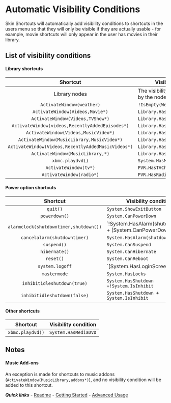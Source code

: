 # Automatic Visibility Conditions

Skin Shortcuts will automatically add visibility conditions to shortcuts in the users menu so that they will only be visible if they are actually usable - for example, movie shortcuts will only appear in the user has movies in their library.

## List of visibility conditions

#### Library shortcuts

| Shortcut | Visibility condition |
| :------: | -------------------- |
| Library nodes | The visibility condition specified by the node |
| `ActivateWindow(weather)` | `!IsEmpty(Weather.Plugin)` |
| `ActivateWindow(Videos,Movie*)` | `Library.HasContent(Movies)` |
| `ActivateWindow(Videos,TVShow*)` | `Library.HasContent(TVShows)` |
| `ActivateWindow(videos,RecentlyAddedEpisodes*)` | `Library.HasContent(TVShows)` |
| `ActivateWindow(Videos,MusicVideo*)` | `Library.HasContent(MusicVideos)` |
| `ActivateWindow(MusicLibrary,MusicVideo*)` | `Library.HasContent(MusicVideos)` |
| `ActivateWindow(Videos,RecentlyAddedMusicVideos*)` | `Library.HasContent(MusicVideos)` |
| `ActivateWindow(MusicLibrary,*)` | `Library.HasContent(Music)` |
| `xbmc.playdvd()` | `System.HasMediaDVD` |
| `ActivateWindow(tv*)` | `PVR.HasTVChannels` |
| `ActivateWindow(radio*)` | `PVR.HasRadioChannels` |

#### Power option shortcuts

| Shortcut | Visibility condition |
| :------: | -------------------- |
| `quit()` | `System.ShowExitButton` |
| `powerdown()` | `System.CanPowerDown` |
| `alarmclock(shutdowntimer,shutdown())` | `!System.HasAlarm(shutdowntimer) + [System.CanPowerDown | System.CanSuspend | System.CanHibernate]` |
| `cancelalarm(shutdowntimer)` | `System.HasAlarm(shutdowntimer)` |
| `suspend()` | `System.CanSuspend` |
| `hibernate()` | `System.CanHibernate` |
| `reset()` | `System.CanReboot` |
| `system.logoff` | `[System.HasLoginScreen | Integer.IsGreater(System.ProfileCount,1)] + System.Loggedon` |
| `mastermode` | `System.HasLocks` |
| `inhibitidleshutdown(true)` | `System.HasShutdown +!System.IsInhibit` |
| `inhibitidleshutdown(false)` | `System.HasShutdown + System.IsInhibit` |

#### Other shortcuts

| Shortcut | Visibility condition |
| :------: | -------------------- |
| `xbmc.playdvd()` | `System.HasMediaDVD` |


## Notes

#### Music Add-ons

An exception is made for shortcuts to music addons (`ActivateWindow(MusicLibrary,addons*)`), and no visibility condition will be added to this shortcut.

***Quick links*** - [Readme](../../../README.md) - [Getting Started](../started/Getting%20Started.md) - [Advanced Usage](./Advanced%20Usage.md)